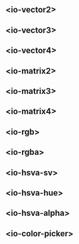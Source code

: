 ## &lt;io-vector2&gt;

<io-element-demo element="io-vector2" properties='{"value": [1, 0.5]}'></io-element-demo>

<io-element-demo element="io-vector2" properties='{"value": {"x": 1, "y": 0.5}, "canlink": true}'></io-element-demo>

## &lt;io-vector3&gt;

<io-element-demo element="io-vector3" properties='{"value": [1, 0.5, 0.1], "canlink": true}'></io-element-demo>

## &lt;io-vector4&gt;

<io-element-demo element="io-vector4" properties='{"value": [1, 0.5, 0.1, 0], "canlink": true}'></io-element-demo>

## &lt;io-matrix2&gt;

<io-element-demo element="io-matrix2" properties='{"value": [1, 0, 0, 1]}'></io-element-demo>

## &lt;io-matrix3&gt;

<io-element-demo element="io-matrix3" properties='{"value": [1, 0, 0, 0, 1, 0, 0, 0, 1]}'></io-element-demo>

## &lt;io-matrix4&gt;

<io-element-demo element="io-matrix4" properties='{"value": [1, 0, 0, 0, 0, 1, 0, 0, 0, 0, 1, 0, 0, 0, 0, 1]}'></io-element-demo>

## &lt;io-rgb&gt;

<io-element-demo element="io-rgb" properties='{"value": [1, 0.5, 0]}'></io-element-demo>

## &lt;io-rgba&gt;

<io-element-demo element="io-rgba" properties='{"value": [1, 0.5, 0, 1]}'></io-element-demo>

## &lt;io-hsva-sv&gt;

<io-element-demo element="io-hsva-sv"
  properties='{
    "size": [128, 128],
    "value": [0, 1, 0, 1]
  }'
  config='{
    "type:object": ["io-properties", {"config": {"type:number": ["io-slider", {"step": 0.01}]}}],
    "size": ["io-properties", {"horizontal": true, "labeled": false, "config": {
      "type:number": ["io-slider-knob", {"step": 8, "minValue": 32, "maxValue": 256}]
    }}]
  }
'></io-element-demo>

## &lt;io-hsva-hue&gt;

<io-element-demo element="io-hsva-hue"
  properties='{
    "size": [32, 128],
    "value": [0, 1, 0, 1],
    "horizontal": false
  }'
  config='{
    "type:object": ["io-properties", {"config": {"type:number": ["io-slider", {"step": 0.01}]}}],
    "size": ["io-properties", {"horizontal": true, "labeled": false, "config": {
      "type:number": ["io-slider-knob", {"step": 8, "minValue": 32, "maxValue": 256}]
    }}]
  }
'></io-element-demo>

## &lt;io-hsva-alpha&gt;

<io-element-demo element="io-hsva-alpha"
  properties='{
    "size": [32, 128],
    "value": [0, 1, 0, 1],
    "horizontal": false
  }'
  config='{
    "type:object": ["io-properties", {"config": {"type:number": ["io-slider", {"step": 0.01}]}}],
    "size": ["io-properties", {"horizontal": true, "labeled": false, "config": {
      "type:number": ["io-slider-knob", {"step": 8, "minValue": 32, "maxValue": 256}]
    }}]
  }
'></io-element-demo>

## &lt;io-color-picker&gt;

<io-element-demo element="io-color-picker"
  width="192px"
  height="128px"
  properties='{
    "value": [0, 1, 1, 1],
    "horizontal": true
  }'
  config='{
    "type:number": ["io-slider", {"step": 1, "min": 0, "max": 64}],
    "type:object": ["io-properties", {"config": {"type:number": ["io-slider", {"step": 0.01}]}}],
    "size": ["io-properties", {"horizontal": true, "labeled": false, "config": {
      "type:number": ["io-slider-knob", {"step": 8, "minValue": 32, "maxValue": 256}]
    }}]
  }
'></io-element-demo>

<io-element-demo element="io-color-picker"
  width="160px"
  height="128px"
  properties='{
    "value": [0, 1, 1]
  }'
  config='{
    "type:number": ["io-slider", {"step": 1, "min": 0, "max": 64}],
    "type:object": ["io-properties", {"config": {"type:number": ["io-slider", {"step": 0.01}]}}],
    "size": ["io-properties", {"horizontal": true, "labeled": false, "config": {
      "type:number": ["io-slider-knob", {"step": 8, "minValue": 32, "maxValue": 256}]
    }}]
  }
'></io-element-demo>

